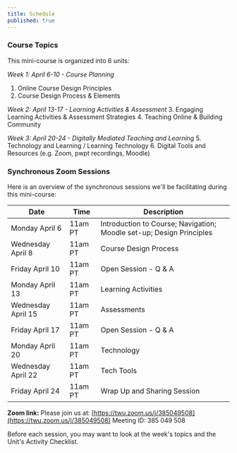 ```yaml
---
title: Schedule
published: true
---
```


### Course Topics
This mini-course is organized into 6 units:

*Week 1: April 6-10 - Course Planning*
  1. Online Course Design Principles
  2. Course Design Process & Elements

*Week 2: April 13-17 - Learning Activities & Assessment*
  3. Engaging Learning Activities & Assessment Strategies
  4. Teaching Online & Building Community

*Week 3: April 20-24 - Digitally Mediated Teaching and Learning*
 5. Technology and Learning / Learning Technology
 6. Digital Tools and Resources (e.g. Zoom, pwpt recordings, Moodle)


### Synchronous Zoom Sessions
Here is an overview of the synchronous sessions we'll be facilitating during this mini-course:

| Date              | Time   | Description                                   |
|---------------------|-----------|-----------------------------------------------|
| Monday April 6             | 11am PT      | Introduction to Course; Navigation; Moodle set-up; Design Principles                                 |
| Wednesday April 8               | 11am PT     |   Course Design Process                       |
| Friday April 10 | 11am PT      | Open Session - Q & A                 |
| Monday April 13      | 11am PT      |  Learning Activities               |
| Wednesday April 15  | 11am PT      | Assessments           |
| Friday April 17                 | 11am PT      | Open Session - Q & A                               |
| Monday April 20                  | 11am PT      | Technology                               |
| Wednesday April 22              | 11am PT      | Tech Tools                  |
| Friday April 24         | 11am PT      | Wrap Up and Sharing Session                         |

**Zoom link:**
Please join us at: [https://twu.zoom.us/j/385049508](https://twu.zoom.us/j/385049508)
 Meeting ID: 385 049 508

Before each session, you may want to look at the week's topics and the Unit's Activity Checklist.
